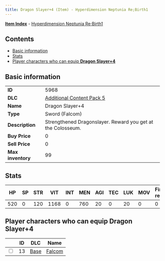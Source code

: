 ```yaml
---
title: Dragon Slayer+4 (Item) - Hyperdimension Neptunia Re;Birth1
---
```


[**Item Index**](/neptunia/rb1/item/index.html) - [Hyperdimension Neptunia Re;Birth1](/neptunia/rb1)

## Contents

- [Basic information](#basic-information)
- [Stats](#stats)
- [Player characters who can equip **Dragon Slayer+4**](#player-characters-who-can-equip-dragon-slayer-4)
## Basic information

|   |   |
| -- | -- |
| **ID** | 5968 |
| **DLC** | [Additional Content Pack 5](/neptunia/rb1/dlc/14-pack5.html) |
| **Name** | Dragon Slayer+4 |
| **Type** | Sword (Falcom) |
| **Description** | Strengthened Dragonslayer. Reward you get at the Colosseum. |
| **Buy Price** | 0 |
| **Sell Price** | 0 |
| **Max inventory** | 99 |


## Stats

| HP | SP | STR | VIT | INT | MEN | AGI | TEC | LUK | MOV | Fire res. | Ice res. | Wind res. | Lightning res. |
| -- | -- | --- | --- | --- | --- | --- | --- | --- | --- | --------- | -------- | --------- | -------------- |
| 520 | 0 | 120 | 1168 | 0 | 760 | 20 | 0 | 20 | 0 | 0 | 0 | 0 | 0 |


## Player characters who can equip **Dragon Slayer+4**

|    | ID | DLC | Name |
| -- | -- | --- | ---- |
| <input type="checkbox" id="rb1-player-1-13" class="trackbox" /> | 13 | [Base](/neptunia/rb1/dlc/1-base.html) | [Falcom](/neptunia/rb1/player/1-13-falcom.html) |
